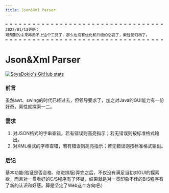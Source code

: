 ```yaml
---
title: Json&Xml Parser
---
```


```
= = = = = = = = = = = = = = = = = = = = = = = = = = = = = = = = = = =
2022/01/13更新：
可预期的未来再用不上这个工具了，那么也没有优化和升级的必要了，索性便归档了。
= = = = = = = = = = = = = = = = = = = = = = = = = = = = = = = = = = =
```



# Json&Xml Parser

[![SoyaDokio's GitHub stats](https://github-readme-stats.vercel.app/api?username=sdokio&bg_color=30,e96443,904e95&title_color=fff&icon_color=fff&text_color=fff&show_icons=true)](https://github.com/anuraghazra/github-readme-stats)

### 前言
虽然awt、swing的时代已经过去，但领导要求了，加之对Java的GUI能力有一份好奇，索性就探索一二。

### 需求
1. 对JSON格式的字串查错，若有错误则高亮指示；若无错误则按标准格式输出。
2. 对XML格式的字串查错，若有错误则高亮指示；若无错误则按标准格式输出。

### 后记
基本功能(验证是否合格、缩进排版)弄完之后，不仅没有满足当初对GUI的探索欲，而且对一贯看好的C/S程序有了怀疑，结果就是对一贯印象不佳的B/S程序有了新的认识和好感。算是坚定了Web这个方向吧:)
